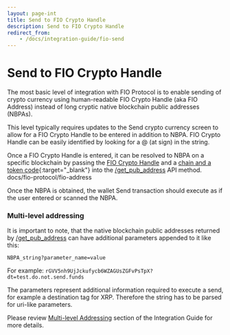 ```yaml
---
layout: page-int
title: Send to FIO Crypto Handle
description: Send to FIO Crypto Handle
redirect_from:
    - /docs/integration-guide/fio-send
---
```


# Send to FIO Crypto Handle

The most basic level of integration with FIO Protocol is to enable sending of crypto currency using human-readable FIO Crypto Handle (aka FIO Address) instead of long cryptic native blockchain public addresses (NBPAs).

This level typically requires updates to the Send crypto currency screen to allow for a FIO Crypto Handle to be entered in addition to NBPA. FIO Crypto Handle can be easily identified by looking for a @ (at sign) in the string.

Once a FIO Crypto Handle is entered, it can be resolved to NBPA on a specific blockchain by passing the [FIO Crypto Handle]({{site.baseurl}}/docs/fio-protocol/fio-address) and a [chain and a token code](https://github.com/fioprotocol/fips/blob/master/fip-0015.md){:target="_blank"} into the [/get_pub_address]({{site.baseurl}}/pages/api/fio-api/#post-/get_pub_address) API method.
docs/fio-protocol/fio-address

Once the NBPA is obtained, the wallet Send transaction should execute as if the user entered or scanned the NBPA.

### Multi-level addressing

It is important to note, that the native blockchain public addresses returned by [/get_pub_address]({{site.baseurl}}/pages/api/fio-api/#post-/get_pub_address) can have additional parameters appended to it like this:

`NBPA_string?parameter_name=value`

For example: `rGVV5nh9UjJckufycb6WZAGUsZGFvPsTpX?dt=test.do.not.send.funds`

The parameters represent additional information required to execute a send, for example a destination tag for XRP. Therefore the string has to be parsed for uri-like parameters.

Please review [Multi-level Addressing]({{site.baseurl}}/docs/general-functions/mapping#multi-level-addressing) section of the Integration Guide for more details.
